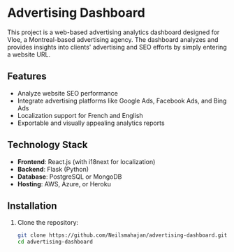 # Advertising Dashboard

This project is a web-based advertising analytics dashboard designed for Vloe, a Montreal-based advertising agency. The dashboard analyzes and provides insights into clients' advertising and SEO efforts by simply entering a website URL.

## Features
- Analyze website SEO performance
- Integrate advertising platforms like Google Ads, Facebook Ads, and Bing Ads
- Localization support for French and English
- Exportable and visually appealing analytics reports

## Technology Stack
- **Frontend**: React.js (with i18next for localization)
- **Backend**: Flask (Python)
- **Database**: PostgreSQL or MongoDB
- **Hosting**: AWS, Azure, or Heroku

## Installation
1. Clone the repository:
   ```bash
   git clone https://github.com/Neilsmahajan/advertising-dashboard.git
   cd advertising-dashboard